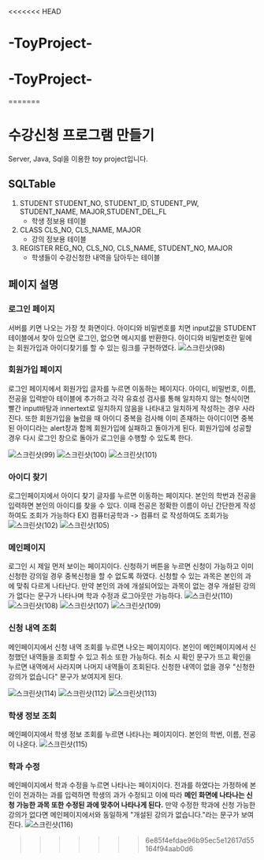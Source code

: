 <<<<<<< HEAD
# -ToyProject-
# -ToyProject-
=======
# 수강신청 프로그램 만들기 
Server, Java, Sql을 이용한 toy project입니다.

## SQLTable
1. STUDENT
   STUDENT_NO, STUDENT_ID, STUDENT_PW, STUDENT_NAME, MAJOR,STUDENT_DEL_FL
   - 학생 정보용 테이블
2. CLASS
    CLS_NO, CLS_NAME, MAJOR
   - 강의 정보용 테이블
3. REGISTER
   REG_NO, CLS_NO, CLS_NAME, STUDENT_NO, MAJOR
   - 학생들이 수강신청한 내역을 담아두는 테이블
     
## 페이지 설명
### 로그인 페이지
서버를 키면 나오는 가장 첫 화면이다.
아이디와 비밀번호를 치면 input값을 STUDENT 테이블에서 찾아 있으면 로그인, 없으면 메시지를 반환한다.
아이디와 비밀번호란 밑에는 회원가입과 아이디찾기를 할 수 있는 링크를 구현하였다.
![스크린샷(98)](https://github.com/hyunsoda/CourseRegisterProgram/assets/145172657/90e353dc-42f0-4fd4-939c-1db2fe72038a)


### 회원가입 페이지
로그인 페이지에서 회원가입 글자를 누르면 이동하는 페이지다.
아이디, 비밀번호, 이름, 전공을 입력받아 테이블에 추가하고 각각 유효성 검사를 통해 일치하지 않는 형식이면 빨간 input바탕과 innertext로 일치하지 않음을 나타내고 일치하게 작성하는 경우 사라진다.
또한 회원가입을 눌렀을 때 아이디 중복을 검사해 이미 존재하는 아이디이면 중복된 아이디라는 alert창과 함께 회원가입에 실패하고 돌아가게 된다.
회원가입에 성공할 경우 다시 로그인 창으로 돌아가 로그인을 수행할 수 있도록 한다.


![스크린샷(99)](https://github.com/hyunsoda/CourseRegisterProgram/assets/145172657/c7e18a95-9b12-422f-b0b9-aac1f3967b15)
![스크린샷(100)](https://github.com/hyunsoda/CourseRegisterProgram/assets/145172657/ce6eaa1f-5cdb-4bf2-8cce-6a3624cd89da)
![스크린샷(101)](https://github.com/hyunsoda/CourseRegisterProgram/assets/145172657/394a2ac6-7d8e-4dfd-a60c-17a3b123530d)

### 아이디 찾기
로그인페이지에서 아이디 찾기 글자를 누르면 이동하는 페이지다.
본인의 학번과 전공을 입력하면 본인의 아이디를 찾을 수 있다.
이때 전공은 정확한 이름이 아닌 간단한게 작성하여도 조회가 가능하다
EX) 컴퓨터공학과  -> 컴퓨터 로 작성하여도 조회가능
![스크린샷(102)](https://github.com/hyunsoda/CourseRegisterProgram/assets/145172657/ca8bd19d-b95d-48f0-940b-4efea5666289)
![스크린샷(105)](https://github.com/hyunsoda/CourseRegisterProgram/assets/145172657/c53d31a6-d73a-484b-bf53-7050177588c7)

### 메인페이지
로그인 시 제일 먼저 보이는 페이지이다.
신청하기 버튼을 누르면 신청이 가능하고 이미 신청한 강의일 경우 중복신청을 할 수 없도록 하였다.
신청할 수 있는 과목은 본인의 과에 맞춰 다르게 나타난다.
만약 본인의 과에 개설되어있는 과목이 없는 경우 개설된 강의가 없다는 문구가 나타나며 학과 수정과 로그아웃만 가능하다.
![스크린샷(110)](https://github.com/hyunsoda/CourseRegisterProgram/assets/145172657/e6f71fb4-80ac-4a6b-83b9-d169b9545b74)
![스크린샷(108)](https://github.com/hyunsoda/CourseRegisterProgram/assets/145172657/db704c7d-586f-402f-9eb0-f770a59e5fe0)
![스크린샷(107)](https://github.com/hyunsoda/CourseRegisterProgram/assets/145172657/b33f9607-f933-4948-bed8-3f8eb619aeb3)
![스크린샷(109)](https://github.com/hyunsoda/CourseRegisterProgram/assets/145172657/8a20d97a-aa2a-473a-acba-6ced5ce301ad)

### 신청 내역 조회
메인페이지에서 신청 내역 조회를 누르면 나오는 페이지이다. 
본인이 메인페이지에서 신청했던 내역들을 조회할 수 있고 취소 또한 가능하다.
취소 시 확인 문구가 뜨고 확인을 누르면 내역에서 사라지며 나머지 내역들이 조회된다.
신청한 내역이 없을 경우 "신청한 강의가 없습니다" 문구가 보여지게 된다.

![스크린샷(114)](https://github.com/hyunsoda/CourseRegisterProgram/assets/145172657/2408884b-99a7-44f0-bc16-f28792a00a37)
![스크린샷(112)](https://github.com/hyunsoda/CourseRegisterProgram/assets/145172657/bc02e735-2dc5-45a2-a44a-a174ea5ea4bb)
![스크린샷(113)](https://github.com/hyunsoda/CourseRegisterProgram/assets/145172657/8210c172-e56d-4058-b811-098e44d20c77)

### 학생 정보 조회
메인페이지에서 학생 정보 조회를 누르면 나타나는 페이지이다.
본인의 학번, 이름, 전공이 나온다.
![스크린샷(115)](https://github.com/hyunsoda/CourseRegisterProgram/assets/145172657/8d06dbd6-3ae6-4074-bc73-98f7d729ee14)

### 학과 수정
메인페이지에서 학과 수정을 누르면 나타나는 페이지이다.
전과를 하였다는 가정하에 본인이 전과하는 과를 입력하면 학생의 과가 수정되고 이에 따라 <b>메인 화면에 나타나는 신청 가능한 과목 또한 수정된 과에 맞추어 나타나게 된다.</b>
만약 수정한 학과에 신청 가능한 강의가 없다면 메인페이지에서와 동일하게 "개설된 강의가 없습니다."라는 문구가 보여진다.
![스크린샷(116)](https://github.com/hyunsoda/CourseRegisterProgram/assets/145172657/370280d6-59e9-472a-81ea-1401b2141bf4)





>>>>>>> 6e85f4efdae96b95ec5e12617d55164f94aab0d6

